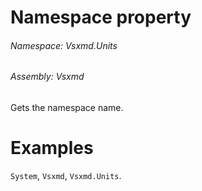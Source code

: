 <a name='P-Vsxmd-Units-MemberName-Namespace'></a>
# Namespace property

###### Namespace:  Vsxmd.Units

###### Assembly:  Vsxmd

Gets the namespace name.

# Examples

`System`, `Vsxmd`, `Vsxmd.Units`.
